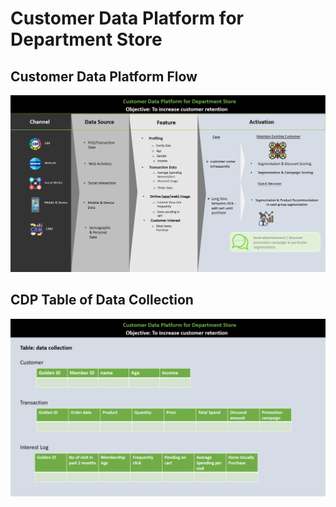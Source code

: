 # Customer Data Platform for Department Store

## Customer Data Platform Flow
![CDP Flow](https://github.com/Pinnun/MADT8101-Seminar-in-Advanced-Analytic/blob/89fbb70e8ac60df4f2f1627cefca49f94bb7fdb0/1%20Customer%20Data%20Platform/CDP%20Flow.png)

## CDP Table of Data Collection
![CDP Data Collection](https://github.com/Pinnun/MADT8101-Seminar-in-Advanced-Analytic/blob/c1489afacd40b00947d1481bd464674666baf992/1%20Customer%20Data%20Platform/CDP%20Table%20of%20Data%20Collection.png)
